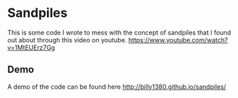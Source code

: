 Sandpiles
=========

This is some code I wrote to mess with the concept of sandpiles that I found out about through this video on youtube. https://www.youtube.com/watch?v=1MtEUErz7Gg

## Demo
A demo of the code can be found here http://billy1380.github.io/sandpiles/
